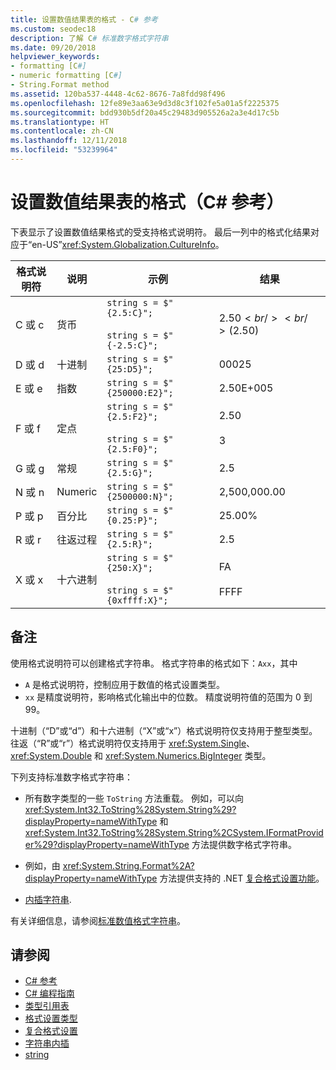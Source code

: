```yaml
---
title: 设置数值结果表的格式 - C# 参考
ms.custom: seodec18
description: 了解 C# 标准数字格式字符串
ms.date: 09/20/2018
helpviewer_keywords:
- formatting [C#]
- numeric formatting [C#]
- String.Format method
ms.assetid: 120ba537-4448-4c62-8676-7a8fdd98f496
ms.openlocfilehash: 12fe89e3aa63e9d3d8c3f102fe5a01a5f2225375
ms.sourcegitcommit: bdd930b5df20a45c29483d905526a2a3e4d17c5b
ms.translationtype: HT
ms.contentlocale: zh-CN
ms.lasthandoff: 12/11/2018
ms.locfileid: "53239964"
---
```

# <a name="formatting-numeric-results-table-c-reference"></a>设置数值结果表的格式（C# 参考）

下表显示了设置数值结果格式的受支持格式说明符。 最后一列中的格式化结果对应于“en-US”<xref:System.Globalization.CultureInfo>。

|格式说明符|说明|示例|结果|  
|----------------------|-----------------|--------------|------------|  
|C 或 c|货币|`string s = $"{2.5:C}";`<br /><br /> `string s = $"{-2.5:C}";`|$2.50<br /><br /> ($2.50)|  
|D 或 d|十进制|`string s = $"{25:D5}";`|00025|  
|E 或 e|指数|`string s = $"{250000:E2}";`|2.50E+005|  
|F 或 f|定点|`string s = $"{2.5:F2}";`<br /><br /> `string s = $"{2.5:F0}";`|2.50<br /><br /> 3|  
|G 或 g|常规|`string s = $"{2.5:G}";`|2.5|  
|N 或 n|Numeric|`string s = $"{2500000:N}";`|2,500,000.00|  
|P 或 p|百分比|`string s = $"{0.25:P}";`|25.00%|  
|R 或 r|往返过程|`string s = $"{2.5:R}";`|2.5|  
|X 或 x|十六进制|`string s = $"{250:X}";`<br /><br /> `string s = $"{0xffff:X}";`|FA<br /><br /> FFFF|  

## <a name="remarks"></a>备注

使用格式说明符可以创建格式字符串。 格式字符串的格式如下：`Axx`，其中

- `A` 是格式说明符，控制应用于数值的格式设置类型。
- `xx` 是精度说明符，影响格式化输出中的位数。 精度说明符值的范围为 0 到 99。

十进制（“D”或“d”）和十六进制（“X”或“x”）格式说明符仅支持用于整型类型。 往返（“R”或“r”）格式说明符仅支持用于 <xref:System.Single>、<xref:System.Double> 和 <xref:System.Numerics.BigInteger> 类型。

下列支持标准数字格式字符串：

- 所有数字类型的一些 `ToString` 方法重载。 例如，可以向 <xref:System.Int32.ToString%28System.String%29?displayProperty=nameWithType> 和 <xref:System.Int32.ToString%28System.String%2CSystem.IFormatProvider%29?displayProperty=nameWithType> 方法提供数字格式字符串。

- 例如，由 <xref:System.String.Format%2A?displayProperty=nameWithType> 方法提供支持的 .NET [复合格式设置功能](../../../standard/base-types/composite-formatting.md)。

- [内插字符串](../tokens/interpolated.md).

有关详细信息，请参阅[标准数值格式字符串](../../../standard/base-types/standard-numeric-format-strings.md)。

## <a name="see-also"></a>请参阅

- [C# 参考](../index.md)
- [C# 编程指南](../../programming-guide/index.md)
- [类型引用表](reference-tables-for-types.md)
- [格式设置类型](../../../standard/base-types/formatting-types.md)
- [复合格式设置](../../../standard/base-types/composite-formatting.md)
- [字符串内插](../tokens/interpolated.md)
- [string](string.md)

